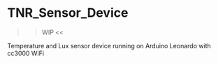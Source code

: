 # TNR_Sensor_Device
>> WIP <<

Temperature and Lux sensor device running on Arduino Leonardo with cc3000 WiFi
